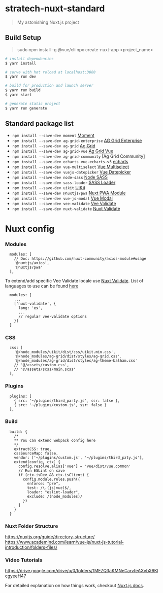 # stratech-nuxt-standard

> My astonishing Nuxt.js project

## Build Setup
> sudo npm install -g @vue/cli
> npx create-nuxt-app <project_name>

``` bash
# install dependencies
$ yarn install

# serve with hot reload at localhost:3000
$ yarn run dev

# build for production and launch server
$ yarn run build
$ yarn start

# generate static project
$ yarn run generate
```

## Standard package list
- `npm install --save-dev moment` [Moment](https://momentjs.com/)
- `npm install --save-dev ag-grid-enterprise` [AG Grid Enterprise](https://github.com/ag-grid/ag-grid-enterprise)
- `npm install --save-dev ag-grid` [Ag Grid](https://www.ag-grid.com/vue-getting-started/)
- `npm install --save-dev ag-grid-vue` [Ag Grid Vue](https://github.com/ag-grid/ag-grid-vue)
- `npm install --save-dev ag-grid-community` [Ag Grid Community]
- `npm install --save-dev echarts vue-echarts-v3` [echarts](https://github.com/xlsdg/vue-echarts-v3)
- `npm install --save-dev vue-multiselect` [Vue Multiselect](https://vue-multiselect.js.org/)
- `npm install --save-dev vuejs-datepicker` [Vue Datepicker](https://github.com/charliekassel/vuejs-datepicker)
- `npm install --save-dev node-sass` [Node SASS](https://github.com/sass/node-sass)
- `npm install --save-dev sass-loader` [SASS Loader](https://github.com/webpack-contrib/sass-loader)
- `npm install --save-dev uikit` [UIKit](https://github.com/uikit/uikit)
- `npm install --save-dev @nuxtjs/pwa` [Nuxt PWA Module](https://pwa.nuxtjs.org/modules/workbox)
- `npm install --save-dev vue-js-modal` [Vue Modal](https://vuejs.org/v2/examples/modal.html)
- `npm install --save-dev vee-validate` [Vee Validate](https://baianat.github.io/vee-validate/)
- `npm install --save-dev nuxt-validate` [Nuxt Validate](https://github.com/lewyuburi/nuxt-validate)

# Nuxt config

### Modules
```
  modules: [
    // Doc: https://github.com/nuxt-community/axios-module#usage
    '@nuxtjs/axios',
    '@nuxtjs/pwa'
  ],
```
To extend/add specific Vee Validate locale use [Nuxt Validate](https://github.com/lewyuburi/nuxt-validate). List of languages to use can be found [here](https://github.com/baianat/vee-validate/tree/master/locale)

```
  modules: [
    ...
    ['nuxt-validate', {
      lang: 'es',
      ...
      // regular vee-validate options
    }]
  ]
```

### CSS
```
  css: [
    '@/node_modules/uikit/dist/css/uikit.min.css',
    '@/node_modules/ag-grid/dist/styles/ag-grid.css',
    '@/node_modules/ag-grid/dist/styles/ag-theme-balham.css'
    // '@/assets/custom.css',
    // '@/assets/scss/main.scss'
  ],
```

### Plugins
```
  plugins: [
    { src: '~/plugins/third_party.js', ssr: false },
    { src: '~/plugins/custom.js', ssr: false }
  ],
```

### Build
```
  build: {
    /*
    ** You can extend webpack config here
    */
    extractCSS: true,
    cssSourceMap: false,
    vendor: ['~/plugins/custom.js', '~/plugins/third_paty.js'],
    extend(config, ctx) {
      config.resolve.alias['vue'] = 'vue/dist/vue.common'
      // Run ESLint on save
      if (ctx.isDev && ctx.isClient) {
        config.module.rules.push({
          enforce: "pre",
          test: /\.(js|vue)$/,
          loader: "eslint-loader",
          exclude: /(node_modules)/
        })
      }
    }
  }
```

### Nuxt Folder Structure
https://nuxtjs.org/guide/directory-structure/
https://www.academind.com/learn/vue-js/nuxt-js-tutorial-introduction/folders-files/

### Video Tutorials
https://drive.google.com/drive/u/0/folders/1MEZQ3aKMNeCarvfeAXvbX6KlcgyeeH47

For detailed explanation on how things work, checkout [Nuxt.js docs](https://nuxtjs.org).
